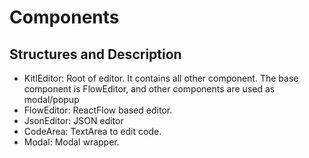 # Components

## Structures and Description

- KitlEditor: Root of editor. It contains all other component. The base component is FlowEditor, and other components are used as modal/popup
- FlowEditor: ReactFlow based editor.
- JsonEditor: JSON editor
- CodeArea: TextArea to edit code.
- Modal: Modal wrapper.
